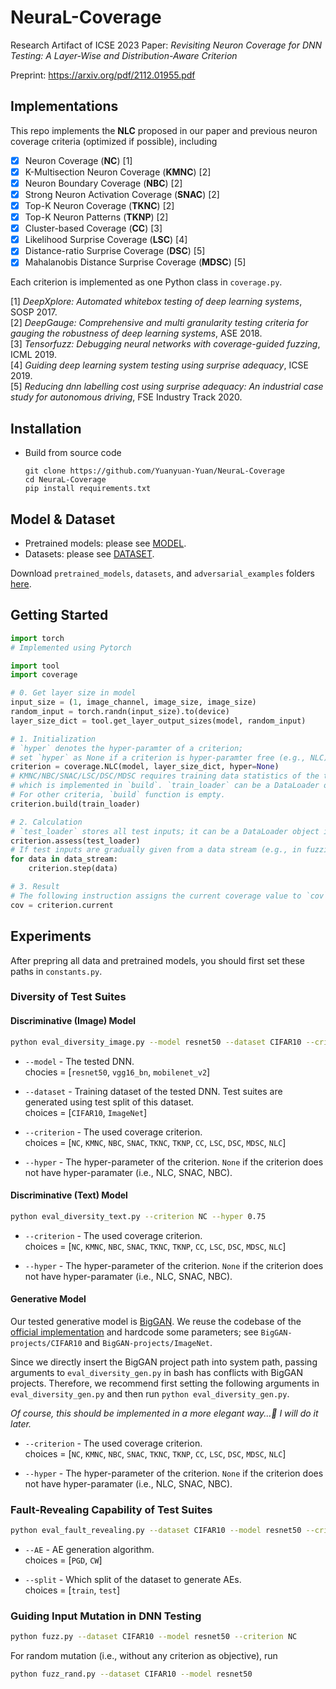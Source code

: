 # NeuraL-Coverage
Research Artifact of ICSE 2023 Paper: *Revisiting Neuron Coverage for DNN Testing: A Layer-Wise and Distribution-Aware Criterion*

Preprint: https://arxiv.org/pdf/2112.01955.pdf

## Implementations

This repo implements the **NLC** proposed in our paper and previous neuron coverage criteria (optimized if possible), including

- [x] Neuron Coverage (**NC**) [1]
- [x] K-Multisection Neuron Coverage (**KMNC**) [2]
- [x] Neuron Boundary Coverage (**NBC**) [2]
- [x] Strong Neuron Activation Coverage (**SNAC**) [2]
- [x] Top-K Neuron Coverage (**TKNC**) [2]
- [x] Top-K Neuron Patterns (**TKNP**) [2]
- [x] Cluster-based Coverage (**CC**) [3]
- [x] Likelihood Surprise Coverage (**LSC**) [4]
- [x] Distance-ratio Surprise Coverage (**DSC**) [5]
- [x]  Mahalanobis Distance Surprise Coverage (**MDSC**) [5]

Each criterion is implemented as one Python class in `coverage.py`.

[1] *DeepXplore: Automated whitebox testing of deep learning systems*, SOSP 2017.  
[2] *DeepGauge: Comprehensive and multi granularity testing criteria for gauging the robustness of deep learning systems*, ASE 2018.  
[3] *Tensorfuzz: Debugging neural networks with coverage-guided fuzzing*, ICML 2019.  
[4]  *Guiding deep learning system testing using surprise adequacy*, ICSE 2019.  
[5] *Reducing dnn labelling cost using surprise adequacy: An industrial case study for autonomous driving*, FSE Industry Track 2020.


## Installation

- Build from source code

    ```setup
    git clone https://github.com/Yuanyuan-Yuan/NeuraL-Coverage
    cd NeuraL-Coverage
    pip install requirements.txt
    ```

## Model & Dataset

- Pretrained models: please see [MODEL](https://github.com/Yuanyuan-Yuan/NeuraL-Coverage/tree/main/pretrained_models).
- Datasets: please see [DATASET](https://github.com/Yuanyuan-Yuan/NeuraL-Coverage/tree/main/datasets).

Download `pretrained_models`, `datasets`, and `adversarial_examples` folders [here](https://hkustconnect-my.sharepoint.com/:f:/g/personal/yyuanaq_connect_ust_hk/EhO-hLQ6SRVItt-ZBkrD-8YBAZTqGAdxOsnMOvHIXeKS9A?e=DjdDsK).

## Getting Started

```python
import torch
# Implemented using Pytorch

import tool
import coverage

# 0. Get layer size in model
input_size = (1, image_channel, image_size, image_size)
random_input = torch.randn(input_size).to(device)
layer_size_dict = tool.get_layer_output_sizes(model, random_input)

# 1. Initialization
# `hyper` denotes the hyper-paramter of a criterion;
# set `hyper` as None if a criterion is hyper-paramter free (e.g., NLC).
criterion = coverage.NLC(model, layer_size_dict, hyper=None)
# KMNC/NBC/SNAC/LSC/DSC/MDSC requires training data statistics of the tested model,
# which is implemented in `build`. `train_loader` can be a DataLoader object in Pytorch or a list of data samples.
# For other criteria, `build` function is empty.
criterion.build(train_loader)

# 2. Calculation
# `test_loader` stores all test inputs; it can be a DataLoader object in Pytorch or a list of data samples.
criterion.assess(test_loader)
# If test inputs are gradually given from a data stream (e.g., in fuzzing), then calculate the coverage as the following way.
for data in data_stream:
    criterion.step(data)

# 3. Result
# The following instruction assigns the current coverage value to `cov`.
cov = criterion.current
```

## Experiments

After prepring all data and pretrained models, you should first set these paths
in `constants.py`.

### Diversity of Test Suites

#### Discriminative (Image) Model

```bash
python eval_diversity_image.py --model resnet50 --dataset CIFAR10 --criterion NC --hyper 0.75
```

- `--model` - The tested DNN.  
chocies = [`resnet50`, `vgg16_bn`, `mobilenet_v2`]

- `--dataset` - Training dataset of the tested DNN. Test suites are generated using test split of this dataset.  
choices = [`CIFAR10`, `ImageNet`]

- `--criterion` - The used coverage criterion.  
choices = [`NC`, `KMNC`, `NBC`, `SNAC`, `TKNC`, `TKNP`, `CC`, `LSC`, `DSC`, `MDSC`, `NLC`]

- `--hyper` - The hyper-parameter of the criterion. `None` if the criterion does not have hyper-paramater (i.e., NLC, SNAC, NBC).

#### Discriminative (Text) Model

```bash
python eval_diversity_text.py --criterion NC --hyper 0.75
```

- `--criterion` - The used coverage criterion.  
choices = [`NC`, `KMNC`, `NBC`, `SNAC`, `TKNC`, `TKNP`, `CC`, `LSC`, `DSC`, `MDSC`, `NLC`]

- `--hyper` - The hyper-parameter of the criterion. `None` if the criterion does not have hyper-paramater (i.e., NLC, SNAC, NBC).

#### Generative Model

Our tested generative model is [BigGAN](https://arxiv.org/abs/1809.11096). We reuse the codebase of the [official implementation](https://github.com/ajbrock/BigGAN-PyTorch) and hardcode some parameters; see `BigGAN-projects/CIFAR10` and `BigGAN-projects/ImageNet`.

Since we directly insert the BigGAN project path into system path, passing arguments to `eval_diversity_gen.py` in bash has conflicts with BigGAN projects. Therefore, we recommend first setting the following arguments in `eval_diversity_gen.py` and then run `python eval_diversity_gen.py`.

*Of course, this should be implemented in a more elegant way...🫠 I will do it later.*

- `--criterion` - The used coverage criterion.  
choices = [`NC`, `KMNC`, `NBC`, `SNAC`, `TKNC`, `TKNP`, `CC`, `LSC`, `DSC`, `MDSC`, `NLC`]

- `--hyper` - The hyper-parameter of the criterion. `None` if the criterion does not have hyper-paramater (i.e., NLC, SNAC, NBC).


### Fault-Revealing Capability of Test Suites

```bash
python eval_fault_revealing.py --dataset CIFAR10 --model resnet50 --criterion NC --hyper 0.75 --AE PGD --split test
```

- `--AE` - AE generation algorithm.  
choices = [`PGD`,  `CW`]

- `--split` - Which split of the dataset to generate AEs.  
choices = [`train`, `test`]


### Guiding Input Mutation in DNN Testing

```bash
python fuzz.py --dataset CIFAR10 --model resnet50 --criterion NC
```

For random mutation (i.e., without any criterion as objective), run

```bash
python fuzz_rand.py --dataset CIFAR10 --model resnet50
```